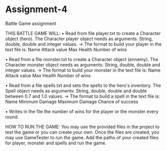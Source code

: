# Assignment-4
Battle Game assignment

THIS BATTLE GAME WILL: 
• Read from file player.txt to create a Character object (hero).
        The Character player object needs as arguments: String, double, double and integer values.
      -> The format to build your player in the text file is:
            Name
            Attack value
            Max Health
            Number of wins
            
• Read from a file monster.txt to create a Character object (ennemy).
        The Character monster object needs as arguments: String, double, double and integer values.
      -> The format to build your monster in the text file is:
            Name
            Attack value
            Max Health
            Number of wins
            
• Read from a file spells.txt and sets the spells to the hero's inventory.
        The Spell object needs as arguments: String, double, double and double between 0.7 and 1.0 values.
      -> The format to build a spell in the text file is:
            Name  Minimum Damage  Maximum Damage  Chance of success
            
• Writes in the file the number of wins for the player or the monster every round.

HOW TO RUN THE GAME:
You may use the provided files in the project to test the game or you can create your own. Once the files are created, you may use GameTester to run the game.
Add the paths of your created files for player, monster and spells and run the game.
